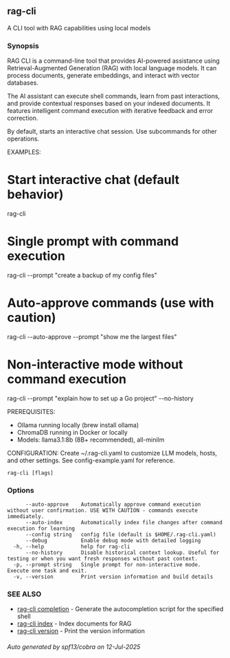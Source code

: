 ## rag-cli

A CLI tool with RAG capabilities using local models

### Synopsis

RAG CLI is a command-line tool that provides AI-powered assistance
using Retrieval-Augmented Generation (RAG) with local language models.
It can process documents, generate embeddings, and interact with vector databases.

The AI assistant can execute shell commands, learn from past interactions, and
provide contextual responses based on your indexed documents. It features
intelligent command execution with iterative feedback and error correction.

By default, starts an interactive chat session. Use subcommands for other operations.

EXAMPLES:
  # Start interactive chat (default behavior)
  rag-cli

  # Single prompt with command execution
  rag-cli --prompt "create a backup of my config files"

  # Auto-approve commands (use with caution)
  rag-cli --auto-approve --prompt "show me the largest files"

  # Non-interactive mode without command execution
  rag-cli --prompt "explain how to set up a Go project" --no-history

PREREQUISITES:
  - Ollama running locally (brew install ollama)
  - ChromaDB running in Docker or locally
  - Models: llama3.1:8b (8B+ recommended), all-minilm

CONFIGURATION:
  Create ~/.rag-cli.yaml to customize LLM models, hosts, and other settings.
  See config-example.yaml for reference.

```
rag-cli [flags]
```

### Options

```
      --auto-approve    Automatically approve command execution without user confirmation. USE WITH CAUTION - commands execute immediately.
      --auto-index      Automatically index file changes after command execution for learning
      --config string   config file (default is $HOME/.rag-cli.yaml)
      --debug           Enable debug mode with detailed logging
  -h, --help            help for rag-cli
      --no-history      Disable historical context lookup. Useful for testing or when you want fresh responses without past context.
  -p, --prompt string   Single prompt for non-interactive mode. Execute one task and exit.
  -v, --version         Print version information and build details
```

### SEE ALSO

* [rag-cli completion](rag-cli_completion.md)	 - Generate the autocompletion script for the specified shell
* [rag-cli index](rag-cli_index.md)	 - Index documents for RAG
* [rag-cli version](rag-cli_version.md)	 - Print the version information

###### Auto generated by spf13/cobra on 12-Jul-2025
